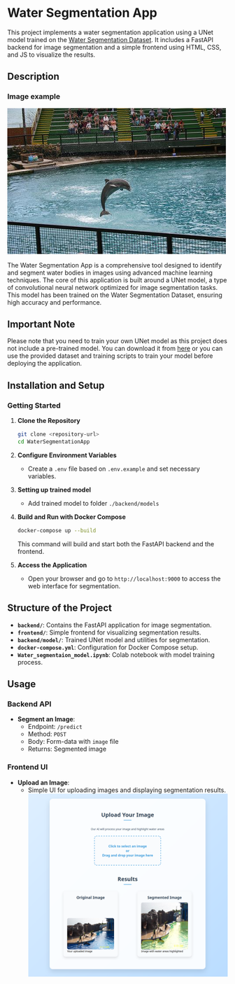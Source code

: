 # Water Segmentation App

This project implements a water segmentation application using a UNet model trained on the [Water Segmentation Dataset](https://www.kaggle.com/datasets/gvclsu/water-segmentation-dataset/data). It includes a FastAPI backend for image segmentation and a simple frontend using HTML, CSS, and JS to visualize the results.

## Description
### Image example
![Image example](./assets/img_example.png)

The Water Segmentation App is a comprehensive tool designed to identify and segment water bodies in images using advanced machine learning techniques. The core of this application is built around a UNet model, a type of convolutional neural network optimized for image segmentation tasks. This model has been trained on the Water Segmentation Dataset, ensuring high accuracy and performance.

## Important Note

Please note that you need to train your own UNet model as this project does not include a pre-trained model. You can download it from [here](https://drive.google.com/file/d/1--q8rQFt8ibsePDO5T9GPHmdSguFbYOT/view?usp=sharing) 
or you can use the provided dataset and training scripts to train your model before deploying the application.

## Installation and Setup

### Getting Started

1. **Clone the Repository**
   ```bash
   git clone <repository-url>
   cd WaterSegmentationApp
   ```

2. **Configure Environment Variables**
   - Create a `.env` file based on `.env.example` and set necessary variables.

3. **Setting up trained model**
   - Add trained model to folder `./backend/models`

4. **Build and Run with Docker Compose**
   ```bash
   docker-compose up --build
   ```
   This command will build and start both the FastAPI backend and the frontend.

5. **Access the Application**
   - Open your browser and go to `http://localhost:9000` to access the web interface for segmentation.

## Structure of the Project

- **`backend/`**: Contains the FastAPI application for image segmentation.
- **`frontend/`**: Simple frontend for visualizing segmentation results.
- **`backend/model/`**: Trained UNet model and utilities for segmentation.
- **`docker-compose.yml`**: Configuration for Docker Compose setup.
- **`Water_segmentaion_model.ipynb`**: Colab notebook with model training process.

## Usage

### Backend API

- **Segment an Image**:
  - Endpoint: `/predict`
  - Method: `POST`
  - Body: Form-data with `image` file
  - Returns: Segmented image

### Frontend UI

- **Upload an Image**:
  - Simple UI for uploading images and displaying segmentation results.
![UI example](./assets/ui.png )
